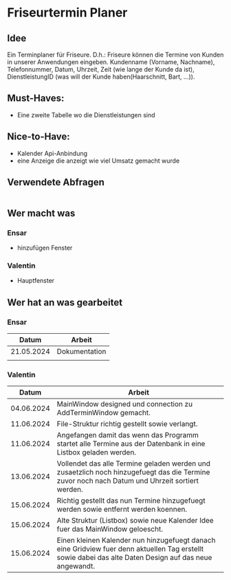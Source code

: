 # Friseurtermin Planer

## Idee
 Ein Terminplaner für Friseure. D.h.: Friseure können die Termine von Kunden in unserer Anwendungen eingeben. Kundenname (Vorname, Nachname), Telefonnummer, Datum, Uhrzeit, Zeit (wie lange der Kunde da ist), DienstleistungID (was will der Kunde haben(Haarschnitt, Bart, ...)).

## Must-Haves:
 - Eine zweite Tabelle wo die Dienstleistungen sind

## Nice-to-Have:
 - Kalender Api-Anbindung 
 - eine Anzeige die anzeigt wie viel Umsatz gemacht wurde

## Verwendete Abfragen
```sql
```
## Wer macht was
### Ensar
- hinzufügen Fenster
### Valentin
 - Hauptfenster

## Wer hat an was gearbeitet
### Ensar
| Datum      | Arbeit                                        |
|------------|-----------------------------------------------|
| 21.05.2024 |Dokumentation                                  |
|            |                                               |

### Valentin

| Datum      | Arbeit                                        |
|------------|-----------------------------------------------|
| 04.06.2024 |MainWindow designed und connection zu AddTerminWindow gemacht.|
| 11.06.2024 |File-Struktur richtig gestellt sowie verlangt.|
| 11.06.2024 |Angefangen damit das wenn das Programm startet alle Termine aus der Datenbank in eine Listbox geladen werden.|
| 13.06.2024 |Vollendet das alle Termine geladen werden und zusaetzlich noch hinzugefuegt das die Termine zuvor noch nach Datum und Uhrzeit sortiert werden.|
| 15.06.2024 |Richtig gestellt das nun Termine hinzugefuegt werden sowie entfernt werden koennen.|
| 15.06.2024 |Alte Struktur (Listbox) sowie neue Kalender Idee fuer das MainWindow geloescht.|
| 15.06.2024 |Einen kleinen Kalender nun hinzugefuegt danach eine Gridview fuer denn aktuellen Tag erstellt sowie dabei das alte Daten Design auf das neue angewandt.|